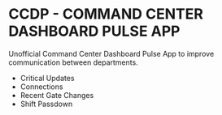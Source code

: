 # CCDP  - COMMAND CENTER DASHBOARD PULSE APP

Unofficial Command Center Dashboard Pulse App to improve communication between departments.

* Critical Updates
* Connections
* Recent Gate Changes
* Shift Passdown